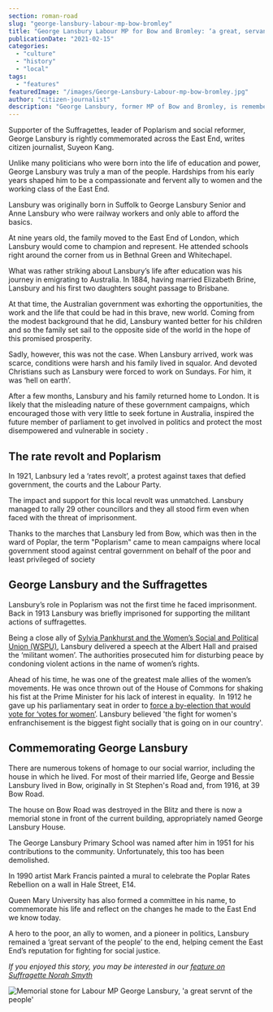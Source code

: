 ```yaml
---
section: roman-road
slug: "george-lansbury-labour-mp-bow-bromley"
title: "George Lansbury Labour MP for Bow and Bromley: ‘a great, servant to the people’"
publicationDate: "2021-02-15"
categories: 
  - "culture"
  - "history"
  - "local"
tags: 
  - "features"
featuredImage: "/images/George-Lansbury-Labour-mp-bow-bromley.jpg"
author: "citizen-journalist"
description: "George Lansbury, former MP of Bow and Bromley, is remembered by all for his immense devotion to the people of the East End. Unlike many politicians who were born into the life of education and power, George Lansbury was truly a man of the people. Hardships from his early years shaped him to be a compassionate and fervent ally to women and the working class of the East End."
---
```


Supporter of the Suffragettes, leader of Poplarism and social reformer, George Lansbury is rightly commemorated across the East End, writes citizen journalist, Suyeon Kang.

Unlike many politicians who were born into the life of education and power, George Lansbury was truly a man of the people. Hardships from his early years shaped him to be a compassionate and fervent ally to women and the working class of the East End.

Lansbury was originally born in Suffolk to George Lansbury Senior and Anne Lansbury who were railway workers and only able to afford the basics. 

At nine years old, the family moved to the East End of London, which Lansbury would come to champion and represent. He attended schools right around the corner from us in Bethnal Green and Whitechapel.

What was rather striking about Lansbury’s life after education was his journey in emigrating to Australia. In 1884, having married Elizabeth Brine, Lansbury and his first two daughters sought passage to Brisbane. 

At that time, the Australian government was exhorting the opportunities, the work and the life that could be had in this brave, new world. Coming from the modest background that he did, Lansbury wanted better for his children and so the family set sail to the opposite side of the world in the hope of this promised prosperity.

Sadly, however, this was not the case. When Lansbury arrived, work was scarce, conditions were harsh and his family lived in squalor. And devoted Christians such as Lansbury were forced to work on Sundays. For him, it was ‘hell on earth’. 

After a few months, Lansbury and his family returned home to London. It is likely that the misleading nature of these government campaigns, which encouraged those with very little to seek fortune in Australia, inspired the future member of parliament to get involved in politics and protect the most disempowered and vulnerable in society .

## The rate revolt and Poplarism 

In 1921, Lanbsury led a ‘rates revolt’, a protest against taxes that defied government, the courts and the Labour Party.

The impact and support for this local revolt was unmatched. Lansbury managed to rally 29 other councillors and they all stood firm even when faced with the threat of imprisonment.

Thanks to the marches that Lansbury led from Bow, which was then in the ward of Poplar, the term "Poplarism" came to mean campaigns where local government stood against central government on behalf of the poor and least privileged of society

## George Lansbury and the Suffragettes

Lansbury’s role in Poplarism was not the first time he faced imprisonment. Back in 1913 Lansbury was briefly imprisoned for supporting the militant actions of suffragettes. 

Being a close ally of [Sylvia Pankhurst and the Women’s Social and Political Union (WSPU)](https://romanroadlondon.com/sylvia-pankhursts-east-london-toy-factory/), Lansbury delivered a speech at the Albert Hall and praised the ‘militant women’. The authorities prosecuted him for disturbing peace by condoning violent actions in the name of women’s rights.

Ahead of his time, he was one of the greatest male allies of the women’s movements. He was once thrown out of the House of Commons for shaking his fist at the Prime Minister for his lack of interest in equality.  In 1912 he gave up his parliamentary seat in order to [force a by-election that would vote for ‘votes for women’](https://www.parliament.uk/about/living-heritage/transformingsociety/electionsvoting/womenvote/case-studies-women-parliament/suffragettes-in-trousers/george-lansbury/). Lansbury believed 'the fight for women's enfranchisement is the biggest fight socially that is going on in our country'.

## Commemorating George Lansbury

There are numerous tokens of homage to our social warrior, including the house in which he lived. For most of their married life, George and Bessie Lansbury lived in Bow, originally in St Stephen's Road and, from 1916, at 39 Bow Road. 

The house on Bow Road was destroyed in the Blitz and there is now a memorial stone in front of the current building, appropriately named George Lansbury House.

The George Lansbury Primary School was named after him in 1951 for his contributions to the community. Unfortunately, this too has been demolished. 

In 1990 artist Mark Francis painted a mural to celebrate the Poplar Rates Rebellion on a wall in Hale Street, E14. 

Queen Mary University has also formed a committee in his name, to commemorate his life and reflect on the changes he made to the East End we know today.

A hero to the poor, an ally to women, and a pioneer in politics, Lansbury remained a ‘great servant of the people’ to the end, helping cement the East End’s reputation for fighting for social justice. 

_If you enjoyed this story, you may be interested in our [feature on Suffragette Norah Smyth](https://romanroadlondon.com/suffragette-norah-smyth-life/)_

![Memorial stone for Labour MP George Lansbury, 'a great servnt of the people'](/images/George-Lansbury-memorial-stone.jpg)
